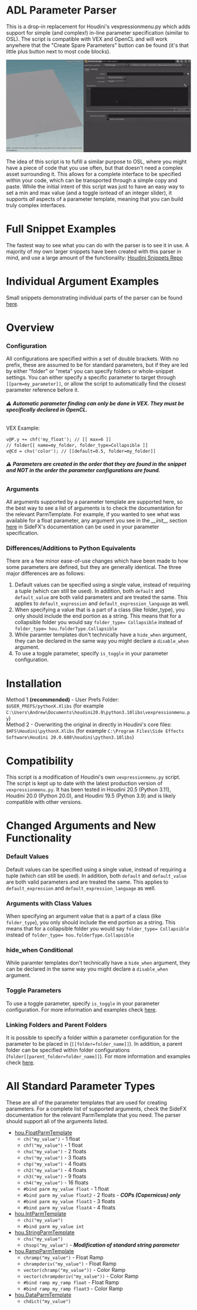 # ADL Parameter Parser

This is a drop-in replacement for Houdini's vexpressionmenu.py which adds support for simple (and complex!) in-line parameter specification (similar to OSL). The script is compatible with VEX and OpenCL and will work anywhere that the "Create Spare Parameters" button can be found (it's that little plus button next to most code blocks).

![](docs/media/demo-adl_mxPost.gif)

The idea of this script is to fufill a similar purpose to OSL, where you might have a piece of code that you use often, but that doesn't need a complex asset surrounding it. This allows for a complete interface to be specified within your code, which can be transported through a simple copy and paste. While the initial intent of this script was just to have an easy way to set a min and max value (and a toggle isntead of an integer slider), it supports *all* aspects of a parameter template, meaning that you can build truly complex interfaces.

# Full Snippet Examples
The fastest way to see what you can do with the parser is to see it in use. A majority of my own larger snippets have been created with this parser in mind, and use a large amount of the functionality: [Houdini Snippets Repo](https://github.com/toby5001/Houdini-Snippets)

# Individual Argument Examples
Small snippets demonstrating individual parts of the parser can be found [here](docs/individual_examples.md).

# Overview
### Configuration
All configurations are specified within a set of double brackets. With no prefix, these are assumed to be for standard parameters,
but if they are led by either "folder" or "meta" you can specify folders or whole-snippet settings. You can either specify a specific parameter to target through `[[parm=my_parameter]]`, or allow the script to automatically find the closest parameter reference before it.
###### :warning: ***Automatic parameter finding can only be done in VEX. They must be specifically declared in OpenCL.***
VEX Example:
```
v@P.y += chf('my_float'); // [[ max=6 ]]
// folder[[ name=my_folder, folder_type=Collapsible ]]
v@Cd = chv('color'); // [[default=0.5, folder=my_folder]]
```
###### :warning: ***Parameters are created in the order that they are found in the snippet and NOT in the order the parameter configurations are found.***
### Arguments
All arguments supported by a parameter template are supported here, so the best way to see a list of arguments is to check the documentation for the relevant ParmTemplate. For example, if you wanted to see what was available for a float parameter, any argument you see in the *\_\_init__* section [here](https://www.sidefx.com/docs/houdini/hom/hou/FloatParmTemplate.html) in SideFX's documentation can be used in your parameter specification.
### Differences/Additions to Python Equivalents
There are a few minor ease-of-use changes which have been made to how some parameters are defined, but they are generally identical. The three major differences are as follows:
1. Default values can be specified using a single value, instead of requiring a tuple (which can still be used). In addition, both `default` and `default_value` are both valid parameters and are treated the same. This applies to `default_expression` and `default_expression_language` as well.
2. When specifying a value that is a part of a class (like folder_type), you only should include the end portion as a string. This means that for a collapsible folder you would say `folder_type= Collapsible` instead of `folder_type= hou.folderType.Collapsible`
3. While paramter templates don't technically have a `hide_when` argument, they can be declared in the same way you might declare a `disable_when` argument.
4. To use a toggle parameter, specify `is_toggle` in your parameter configuration.

# Installation
Method 1 **(recommended)** - User Prefs Folder:\
 ``$USER_PREFS/pythonX.Xlibs`` (for example ``C:\Users\Andrew\Documents\houdini20.0\python3.10libs\vexpressionmenu.py``)\
Method 2 - Overwriting the original in directly in Houdini's core files:\
``$HFS\Houdini\pythonX.Xlibs`` (for example ``C:\Program Files\Side Effects Software\Houdini 20.0.688\houdini\python3.10libs``)

# Compatibility
This script is a modification of Houdini's own `vexpressionmenu.py` script. The script is kept up to date with the latest production version of `vexpressionmenu.py`. It has been tested in Houdini 20.5 (Python 3.11), Houdini 20.0 (Python 20.0), and Houdini 19.5 (Python 3.9) and is likely compatible with other versions.

# Changed Arguments and New Functionality
### Default Values
Default values can be specified using a single value, instead of requiring a tuple (which can still be used). In addition, both `default` and `default_value` are both valid parameters and are treated the same. This applies to `default_expression` and `default_expression_language` as well.
### Arguments with Class Values
When specifying an argument value that is a part of a class (like `folder_type`), you only should include the end portion as a string. This means that for a collapsible folder you would say `folder_type= Collapsible` instead of `folder_type= hou.folderType.Collapsible`
### hide_when Conditional 
While paramter templates don't technically have a `hide_when` argument, they can be declared in the same way you might declare a `disable_when` argument.
### Toggle Parameters
To use a toggle parameter, specify `is_toggle` in your parameter configuration. For more information and examples check [here](./docs/individual_examples.md/#toggle-parameters).
### Linking Folders and Parent Folders
It is possible to specify a folder within a parameter configuration for the parameter to be placed in (`[[folder=folder_name]]`). In addition, a parent folder can be specified within folder configurations (`folder[[parent_folder=folder_name]]`). For more information and examples check [here](./docs/individual_examples.md/#folders).

# All Standard Parameter Types
These are all of the parameter templates that are used for creating parameters. For a complete list of supported arguments, check the SideFX documentation for the relevant ParmTemplate that you need. The parser should support all of the arguments listed.
- [hou.FloatParmTemplate](https://www.sidefx.com/docs/houdini/hom/hou/FloatParmTemplate.html)
    - `ch("my_value")` - 1 float
    - `chf("my_value")` - 1 float
    - `chu("my_value")` - 2 floats
    - `chv("my_value")` - 3 floats
    - `chp("my_value")` - 4 floats
    - `ch2("my_value")` - 4 floats
    - `ch3("my_value")` - 9 floats
    - `ch4("my_value")` - 16 floats
    - `#bind parm my_value float` - 1 float
    - `#bind parm my_value float2` - 2 floats - ***COPs (Copernicus) only***
    - `#bind parm my_value float3` - 3 floats
    - `#bind parm my_value float4` - 4 floats
- [hou.IntParmTemplate](https://www.sidefx.com/docs/houdini/hom/hou/IntParmTemplate.html)
    - `chi("my_value")`
    - `#bind parm my_value int`
- [hou.StringParmTemplate](https://www.sidefx.com/docs/houdini/hom/hou/StringParmTemplate.html)
    - `chs("my_value")`
    - `chsop("my_value")` - ***Modification of standard string parameter***
- [hou.RampParmTemplate](https://www.sidefx.com/docs/houdini/hom/hou/RampParmTemplate.html)
    - `chramp("my_value")` - Float Ramp
    - `chrampderiv("my_value")` - Float Ramp
    - `vector(chramp("my_value"))` - Color Ramp
    - `vector(chrampderiv("my_value"))` - Color Ramp
    - `#bind ramp my_ramp float` - Float Ramp
    - `#bind ramp my_ramp float3` - Color Ramp
- [hou.DataParmTemplate](https://www.sidefx.com/docs/houdini/hom/hou/DataParmTemplate.html)
     - `chdict("my_value")`